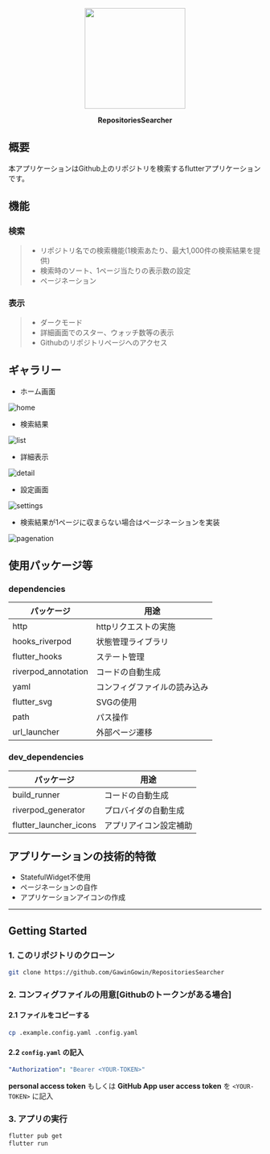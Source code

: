 <p align="center">
<img src="assets/appIcon.png" width=200/>
</p>

<p align="center">
<b>RepositoriesSearcher</b>
</p>

## 概要
本アプリケーションはGithub上のリポジトリを検索するflutterアプリケーションです。

## 機能

### 検索
>- リポジトリ名での検索機能(1検索あたり、最大1,000件の検索結果を提供)
>- 検索時のソート、1ページ当たりの表示数の設定
>- ページネーション

### 表示
>- ダークモード
>- 詳細画面でのスター、ウォッチ数等の表示
>- Githubのリポジトリページへのアクセス

## ギャラリー
- ホーム画面

![home](readme_img/home.jpg)

- 検索結果

![list](readme_img/results.jpg)

- 詳細表示

![detail](readme_img/detail.jpg)

- 設定画面

![settings](readme_img/setting.jpg)

- 検索結果が1ページに収まらない場合はページネーションを実装

![pagenation](readme_img/list.jpg)

## 使用パッケージ等

### dependencies

パッケージ|用途
-- | -- 
http | httpリクエストの実施
hooks_riverpod | 状態管理ライブラリ
flutter_hooks | ステート管理
riverpod_annotation | コードの自動生成
yaml | コンフィグファイルの読み込み
flutter_svg | SVGの使用
path | パス操作
url_launcher | 外部ページ遷移

### dev_dependencies

パッケージ|用途
-- | -- 
build_runner | コードの自動生成
riverpod_generator | プロバイダの自動生成
flutter_launcher_icons | アプリアイコン設定補助

## アプリケーションの技術的特徴
- StatefulWidget不使用
- ページネーションの自作
- アプリケーションアイコンの作成

<hr>

## Getting Started

### 1. このリポジトリのクローン

```sh
git clone https://github.com/GawinGowin/RepositoriesSearcher
```

### 2. コンフィグファイルの用意[Githubのトークンがある場合]

#### 2.1 ファイルをコピーする


```bash
cp .example.config.yaml .config.yaml
```

#### 2.2 `config.yaml` の記入

```yaml title=".config.yaml"
"Authorization": "Bearer <YOUR-TOKEN>"
```
**personal access token** もしくは **GitHub App user access token**  を `<YOUR-TOKEN>` に記入

### 3. アプリの実行

```sh
flutter pub get
flutter run
```

